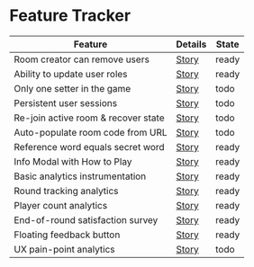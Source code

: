 # Feature Tracker

| Feature                             | Details                                                     | State |
| ----------------------------------- | ----------------------------------------------------------- | ----- |
| Room creator can remove users       | [Story](USER_STORIES.md#room-creator-can-remove-users)      | ready |
| Ability to update user roles        | [Story](USER_STORIES.md#room-creator-can-update-user-roles) | ready |
| Only one setter in the game         | [Story](USER_STORIES.md#only-one-setter-in-the-game)        | todo  |
| Persistent user sessions            | [Story](USER_STORIES.md#persistent-user-sessions)           | todo  |
| Re-join active room & recover state | [Story](USER_STORIES.md#re-join-active-room--recover-state) | todo  |
| Auto-populate room code from URL    | [Story](USER_STORIES.md#auto-populate-room-code-from-url)   | todo  |
| Reference word equals secret word   | [Story](USER_STORIES.md#reference-word-equals-secret-word)  | ready |
| Info Modal with How to Play         | [Story](USER_STORIES.md#info-modal-with-how-to-play)        | ready |
| Basic analytics instrumentation     | [Story](USER_STORIES.md#basic-analytics-instrumentation)    | ready |
| Round tracking analytics            | [Story](USER_STORIES.md#round-tracking-analytics)           | ready |
| Player count analytics              | [Story](USER_STORIES.md#player-count-analytics)             | ready |
| End-of-round satisfaction survey    | [Story](USER_STORIES.md#end-of-round-satisfaction-survey)   | ready |
| Floating feedback button            | [Story](USER_STORIES.md#floating-feedback-button)           | ready |
| UX pain-point analytics             | [Story](USER_STORIES.md#ux-pain-point-analytics)            | todo  |
